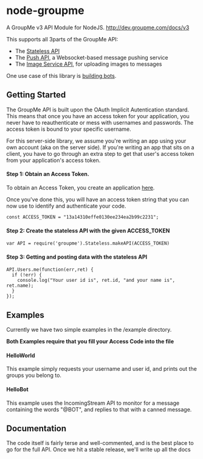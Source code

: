 node-groupme
============

A GroupMe v3 API Module for NodeJS.
http://dev.groupme.com/docs/v3

This supports all 3parts of the GroupMe API:

- The [Stateless API](http://dev.groupme.com/docs/v3)
- The [Push API](http://dev.groupme.com/tutorials/push), a Websocket-based message pushing service 
- The [Image Service API](http://dev.groupme.com/docs/image_service), for uploading images to messages

One use case of this library is [building bots](http://dev.groupme.com/tutorials/bots).

## Getting Started

The GroupMe API is built upon the OAuth Implicit Autentication standard.
This means that once you have an access token for your application, you never have to reauthenticate or mess with usernames and passwords. The access token is bound to your specific username.

For this server-side library, we assume you're writing an app using your own account (aka on the server side). If you're writing an app that sits on a client, you have to go through an extra step to get that user's access token from your application's access token.

#### Step 1: Obtain an Access Token.

To obtain an Access Token, you create an application [here](http://dev.groupme.com/applications/new).

Once you've done this, you will have an access token string that you can now use to identify and authenticate your code.

    const ACCESS_TOKEN = "13a14310effe0130ee234ea2b99c2231";

#### Step 2: Create the stateless API with the given ACCESS_TOKEN

    var API = require('groupme').Stateless.makeAPI(ACCESS_TOKEN)

#### Step 3: Getting and posting data with the stateless API
    
    API.Users.me(function(err,ret) {
      if (!err) {
        console.log("Your user id is", ret.id, "and your name is", ret.name);        
      }
    });

## Examples

Currently we have two simple examples in the /example directory.

**Both Examples require that you fill your Access Code into the file**

#### HelloWorld

This example simply requests your username and user id, and prints out the groups you belong to.

#### HelloBot

This example uses the IncomingStream API to monitor for a message containing the words "@BOT", and replies to that with a canned message.

## Documentation

The code itself is fairly terse and well-commented, and is the best place to go for the full API. Once we hit a stable release, we'll write up all the docs